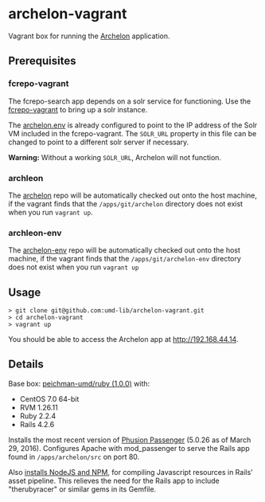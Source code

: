 # archelon-vagrant

Vagrant box for running the [Archelon](archelon) application.

## Prerequisites

### fcrepo-vagrant 
The fcrepo-search app depends on a solr service for functioning. Use the 
[fcrepo-vagrant] to bring up a solr instance.

The [archelon.env](files/archelon.env) is already configured to
point to the IP address of the Solr VM included in the fcrepo-vagrant. The
`SOLR_URL` property in this file can be changed to point to a different solr
server if necessary.

**Warning:** Without a working `SOLR_URL`, Archelon will not function.

### archleon
The [archelon] repo will be automatically checked out onto the host machine, if the 
vagrant finds that the `/apps/git/archelon` directory does not exist when you 
run `vagrant up`.

### archleon-env

The [archelon-env] repo will be automatically checked out onto the host machine, if the 
vagrant finds that the `/apps/git/archelon-env` directory does not exist when you 
run `vagrant up` 

## Usage

```
> git clone git@github.com:umd-lib/archelon-vagrant.git
> cd archelon-vagrant
> vagrant up
```

You should be able to access the Archelon app at <http://192.168.44.14>.

## Details

Base box: [peichman-umd/ruby (1.0.0)][4] with:

* CentOS 7.0 64-bit
* RVM 1.26.11
* Ruby 2.2.4
* Rails 4.2.6

Installs the most recent version of [Phusion Passenger][5] (5.0.26 as of March
29, 2016). Configures Apache with mod_passenger to serve the Rails app found in
`/apps/archelon/src` on port 80.

Also [installs NodeJS and NPM][6], for compiling Javascript resources in Rails'
asset pipeline. This relieves the need for the Rails app to include "therubyracer"
or similar gems in its Gemfile.

[fcrepo-vagrant]: https://github.com//umd-lib/fcrepo-vagrant
[archelon]: https://github.com//umd-lib/archelon
[archelon-env]: https://bitbucket.org/umd-lib/archelon-env
[4]: https://atlas.hashicorp.com/peichman-umd/boxes/ruby/versions/1.0.0
[5]: https://www.phusionpassenger.com/
[6]: https://www.phusionpassenger.com/library/walkthroughs/deploy/ruby/ownserver/apache/oss/install_language_runtime.html#optional-install-node-js-if-you-re-using-rails
